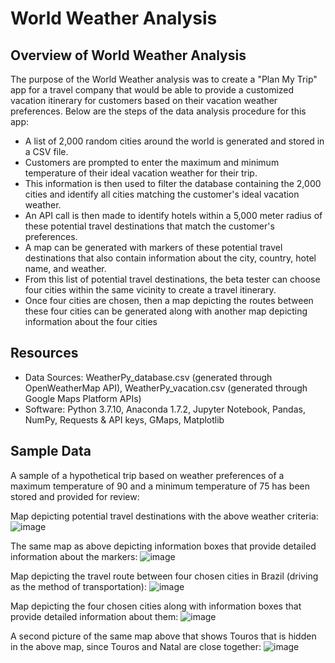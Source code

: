# World Weather Analysis

## Overview of World Weather Analysis
The purpose of the World Weather analysis was to create a "Plan My Trip" app for a travel company that would be able to provide a customized vacation itinerary for customers based on their vacation weather preferences. Below are the steps of the data analysis procedure for this app:

  - A list of 2,000 random cities around the world is generated and stored in a CSV file. 
  - Customers are prompted to enter the maximum and minimum temperature of their ideal vacation weather for their trip. 
  - This information is then used to filter the database containing the 2,000 cities and identify all cities matching the customer's ideal vacation weather. 
  - An API call is then made to identify hotels within a 5,000 meter radius of these potential travel destinations that match the customer's preferences. 
  - A map can be generated with markers of these potential travel destinations that also contain information about the city, country, hotel name, and weather. 
  - From this list of potential travel destinations, the beta tester can choose four cities within the same vicinity to create a travel itinerary.
  - Once four cities are chosen, then a map depicting the routes between these four cities can be generated along with another map depicting information about the four cities  


## Resources
- Data Sources: WeatherPy_database.csv (generated through OpenWeatherMap API), WeatherPy_vacation.csv (generated through Google Maps Platform APIs)
- Software: Python 3.7.10, Anaconda 1.7.2, Jupyter Notebook, Pandas, NumPy, Requests & API keys, GMaps, Matplotlib


## Sample Data
A sample of a hypothetical trip based on weather preferences of a maximum temperature of 90 and a minimum temperature of 75 has been stored and provided for review:

Map depicting potential travel destinations with the above weather criteria:
![image](https://user-images.githubusercontent.com/85533099/134824899-af3172a9-248b-43d0-bcfb-59a85be41b65.png)

The same map as above depicting information boxes that provide detailed information about the markers:
![image](https://user-images.githubusercontent.com/85533099/134824812-7e4d2127-c654-4910-bb5a-ebbf42545fa3.png)

Map depicting the travel route between four chosen cities in Brazil (driving as the method of transportation):
![image](https://user-images.githubusercontent.com/85533099/134824996-7de9e3d0-787d-4f61-9b26-8a7ee5175ca2.png)

Map depicting the four chosen cities along with information boxes that provide detailed information about them:
![image](https://user-images.githubusercontent.com/85533099/134825017-a41d1760-5d68-41db-981d-4b9e89f9ea47.png)

A second picture of the same map above that shows Touros that is hidden in the above map, since Touros and Natal are close together:
![image](https://user-images.githubusercontent.com/85533099/134825157-4581b493-8652-410d-b12b-e910445c73e0.png)


